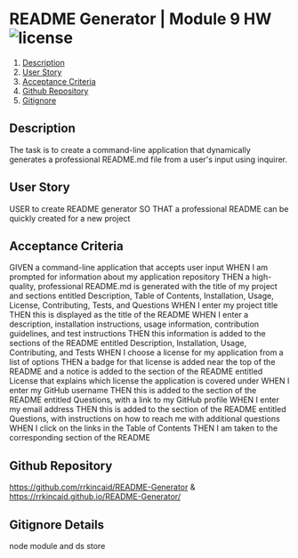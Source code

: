 # README Generator | Module 9 HW ![license](https://img.shields.io/badge/license-GNU-brightgreen)

1. [Description](#description)
2. [User Story](#user-story)
3. [Acceptance Criteria](#acceptance-criteria)
4. [Github Repository](#github-repository)
5. [Gitignore](#gitignore-details)

## Description

The task is to create a command-line application that dynamically generates a professional README.md file from a user's input using inquirer.

## User Story

USER to create README generator SO THAT a professional README can be quickly created for a new project

## Acceptance Criteria

GIVEN a command-line application that accepts user input
WHEN I am prompted for information about my application repository
THEN a high-quality, professional README.md is generated with the title of my project and sections entitled Description, Table of Contents, Installation, Usage, License, Contributing, Tests, and Questions
WHEN I enter my project title
THEN this is displayed as the title of the README
WHEN I enter a description, installation instructions, usage information, contribution guidelines, and test instructions
THEN this information is added to the sections of the README entitled Description, Installation, Usage, Contributing, and Tests
WHEN I choose a license for my application from a list of options
THEN a badge for that license is added near the top of the README and a notice is added to the section of the README entitled License that explains which license the application is covered under
WHEN I enter my GitHub username
THEN this is added to the section of the README entitled Questions, with a link to my GitHub profile
WHEN I enter my email address
THEN this is added to the section of the README entitled Questions, with instructions on how to reach me with additional questions
WHEN I click on the links in the Table of Contents
THEN I am taken to the corresponding section of the README

## Github Repository

https://github.com/rrkincaid/README-Generator & https://rrkincaid.github.io/README-Generator/

## Gitignore Details

node module and ds store
